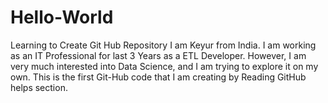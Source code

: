 # Hello-World
Learning to Create Git Hub Repository
I am Keyur from India. 
I am working as an IT Professional for last 3 Years as a ETL Developer. However, I am very much interested into Data Science, and I am trying to explore it on my own. 
This is the first Git-Hub code that I am creating by Reading GitHub helps section. 
